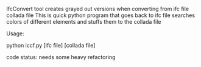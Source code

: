 

IfcConvert tool creates grayed out versions when converting from ifc file collada file
This is quick python program that goes back to ifc file searches colors of different
elements and stuffs them to the collada file

Usage:

python iccf.py [ifc file] [collada file]


code status:
needs some heavy refactoring